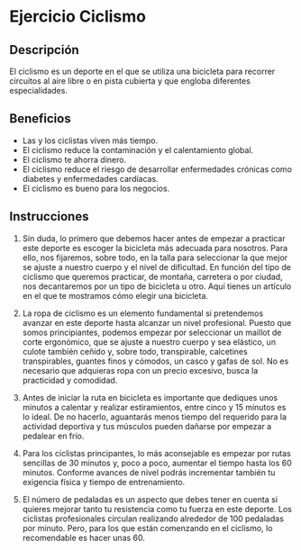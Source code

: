 # Ejercicio Ciclismo

## Descripción
El ciclismo es un deporte en el que se utiliza una bicicleta​ para recorrer circuitos al aire libre o en pista cubierta y que engloba diferentes especialidades.

## Beneficios
- Las y los ciclistas viven más tiempo. 
- El ciclismo reduce la contaminación y el calentamiento global. 
- El ciclismo te ahorra dinero. 
- El ciclismo reduce el riesgo de desarrollar enfermedades crónicas como diabetes y enfermedades cardíacas. 
- El ciclismo es bueno para los negocios.

## Instrucciones
1. Sin duda, lo primero que debemos hacer antes de empezar a practicar este deporte es escoger la bicicleta más adecuada para nosotros. Para ello, nos fijaremos, sobre todo, en la talla para seleccionar la que mejor se ajuste a nuestro cuerpo y el nivel de dificultad. En función del tipo de ciclismo que queremos practicar, de montaña, carretera o por ciudad, nos decantaremos por un tipo de bicicleta u otro. Aquí tienes un artículo en el que te mostramos cómo elegir una bicicleta.

2. La ropa de ciclismo es un elemento fundamental si pretendemos avanzar en este deporte hasta alcanzar un nivel profesional. Puesto que somos principiantes, podemos empezar por seleccionar un maillot de corte ergonómico, que se ajuste a nuestro cuerpo y sea elástico, un culote también ceñido y, sobre todo, transpirable, calcetines transpirables, guantes finos y cómodos, un casco y gafas de sol. No es necesario que adquieras ropa con un precio excesivo, busca la practicidad y comodidad.

3. Antes de iniciar la ruta en bicicleta es importante que dediques unos minutos a calentar y realizar estiramientos, entre cinco y 15 minutos es lo ideal. De no hacerlo, aguantarás menos tiempo del requerido para la actividad deportiva y tus músculos pueden dañarse por empezar a pedalear en frío.

4. Para los ciclistas principantes, lo más aconsejable es empezar por rutas sencillas de 30 minutos y, poco a poco, aumentar el tiempo hasta los 60 minutos. Conforme avances de nivel podrás incrementar también tu exigencia física y tiempo de entrenamiento.

5. El número de pedaladas es un aspecto que debes tener en cuenta si quieres mejorar tanto tu resistencia como tu fuerza en este deporte. Los ciclistas profesionales circulan realizando alrededor de 100 pedaladas por minuto. Pero, para los que están comenzando en el ciclismo, lo recomendable es hacer unas 60.
